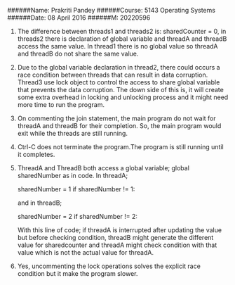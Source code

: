 ######Name: Prakriti Pandey
######Course: 5143 Operating Systems
######Date: 08 April 2016 
######M:    20220596



1. The difference between threads1 and threads2 is: sharedCounter = 0,
in threads2 there is declaration of global variable and threadA and threadB access the same value. In thread1 there is no global value so threadA and threadB do not share the same value.


2. Due to the global variable declaration in thread2, there could occurs a race condition between threads that can result in data   corruption. Thread3 use lock object to control the access to share global variable that prevents the data corruption. The down side of this is, it will create some extra overhead in locking and unlocking process and it might need more time to run the program.


3. On commenting the join statement, the main program do not wait for threadA and threadB for their completion. So, the main program would exit while the threads are still running.


4. Ctrl-C does not terminate the program.The program is still running until it completes.


5. ThreadA and ThreadB both access a global variable; global sharedNumber as in code. In threadA; 

    sharedNumber = 1   if sharedNumber != 1:

    and in threadB;

    sharedNumber = 2    if sharedNumber != 2:

     With this line of code; if threadA is interrupted after updating the value but before checking condition, threadB  might  generate       the different value for sharedcounter and threadA  might check condition with that value which is not the actual value for threadA.

6. Yes, uncommenting the lock operations solves the explicit race condition but it make the program slower.


